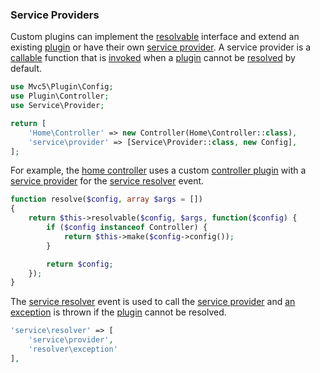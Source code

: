### Service Providers
Custom plugins can implement the [resolvable](https://github.com/mvc5/mvc5/blob/master/src/Resolvable.php) interface and extend an existing [plugin](#plugins) or have their own [service provider](https://github.com/mvc5/mvc5-application/blob/master/config/service.php#L39). A service provider is a [callable](http://php.net/manual/en/language.types.callable.php) function that is [invoked](https://github.com/mvc5/mvc5/blob/master/src/Resolver/Resolver.php#L504) when a [plugin](#plugins) cannot be [resolved](https://github.com/mvc5/mvc5/blob/master/src/Resolver/Resolver.php#L536) by default.
```php
use Mvc5\Plugin\Config;
use Plugin\Controller;
use Service\Provider;

return [
    'Home\Controller' => new Controller(Home\Controller::class),
    'service\provider' => [Service\Provider::class, new Config],
];
```
For example, the [home controller](https://github.com/mvc5/mvc5-application/blob/master/src/Home/Controller.php) uses a custom [controller plugin](https://github.com/mvc5/mvc5-application/blob/master/src/Plugin/Controller.php) with a [service provider](https://github.com/mvc5/mvc5-application/blob/master/src/Service/Provider.php) for the [service resolver](https://github.com/mvc5/mvc5-application/blob/master/config/event.php#L41) event.
```php
function resolve($config, array $args = [])
{
    return $this->resolvable($config, $args, function($config) {
        if ($config instanceof Controller) {
            return $this->make($config->config());
        }

        return $config;
    });
}
```
The [service resolver](https://github.com/mvc5/mvc5-application/blob/master/config/event.php#L41) event is used to call the [service provider](https://github.com/mvc5/mvc5-application/blob/master/src/Service/Provider.php) and [an exception](https://github.com/mvc5/mvc5/blob/master/config/service.php#L42) is thrown if the [plugin](#plugins) cannot be resolved.
```php
'service\resolver' => [
    'service\provider',
    'resolver\exception'
],
```
